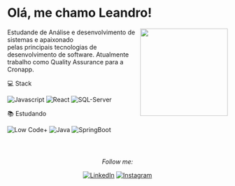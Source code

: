 
# Olá, me chamo Leandro! 

<img align='right' height="200em" src="https://github-readme-stats.vercel.app/api/top-langs/?username=leandroleonardo&layout=compact&langs_count=7&theme=dracula"/>

Estudande de Análise e desenvolvimento de sistemas e apaixonado </br> pelas principais
tecnologias de desenvolvimento de software. Atualmente
</br> trabalho como Quality Assurance para a Cronapp.

💻 Stack

![Javascript](https://img.shields.io/badge/-Javascript-fff642?style=black&logo=javascript&logoColor=black)
![React](https://img.shields.io/badge/-React-61DAFB?&logo=react&logoColor=ffffff)
![SQL-Server](https://img.shields.io/badge/-SQLServer-fff?style=black&logo=microsoftsqlserver&logoColor=red)

📚 Estudando

![Low Code+](https://img.shields.io/badge/-LowCode+-blueviolet?&logo=code&logoColor=white)
![Java](https://img.shields.io/badge/-Java-red?&logo=java&logoColor=white)
![SpringBoot](https://img.shields.io/badge/SpringBoot-green?&logo=SpringBoot&logoColor=white)

#
<div align="center">
<br>
<i>Follow me:</i><br>

<a href="https://www.linkedin.com/in/leandro-assarice-963a881a6/" target="_blank"><img src="https://img.shields.io/badge/LinkedIn-%230077B5.svg?&style=flat-square&logo=linkedin&logoColor=white" alt="LinkedIn"></a>
<a href="https://www.instagram.com/_leandro.leo/" target="_blank"><img src="https://img.shields.io/badge/Instagram-%23E4405F.svg?&style=flat-square&logo=instagram&logoColor=white" alt="Instagram"></a>

</div>

